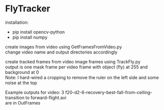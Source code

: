 # FlyTracker

installation:
  * pip install opencv-python
  * pip install numpy

create images from video using GetFramesFromVideo.py\
    change video name and output directories accordingly
  
create tracked frames from video image frames using TrackFly.py\
    output is one mask frame per video frame with object (fly) at 255 and background at 0\
    Note: I hard-wired a cropping to remove the ruler on the left side and some noise at the top
  
Example outputs for video: 3 f20-d2-6-recovery-best-fall-from-ceiling-transition to forward-flight.avi\
    are in OutFrames
